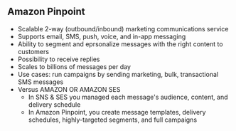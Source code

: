 ## Amazon Pinpoint

- Scalable 2-way (outbound/inbound) marketing communications service
- Supports email, SMS, push, voice, and in-app messaging
- Ability to segment and eprsonalize messages with the right content to customers 
- Possibility to receive replies
- Scales to billions of messages per day
- Use cases: run campaigns by sending marketing, bulk, transactional SMS messages
- Versus AMAZON OR AMAZON SES
    - In SNS & SES you managed each message's audience, content, and delivery schedule
    - In Amazon Pinpoint, you create message templates, delivery schedules, highly-targeted segments, and full campaigns